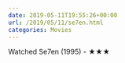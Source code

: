 ```yaml
---
date: 2019-05-11T19:55:26+00:00
url: /2019/05/11/se7en.html
categories: Movies
---
```

Watched Se7en (1995) - ★★★





